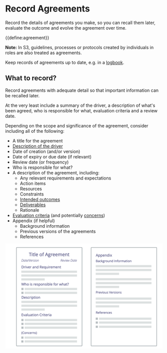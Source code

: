 # Record Agreements

<summary>
Record the details of agreements you make, so you can recall them later, evaluate the outcome and evolve the agreement over time.
</summary>

{{define:agreement}}

**Note:** In S3, guidelines, processes or protocols created by individuals in roles are also treated as agreements.

Keep records of agreements up to date, e.g. in a [logbook](glossary:logbook).


## What to record?

Record agreements with adequate detail so that important information can be recalled later.

At the very least include a summary of the driver, a description of what's been agreed, who is responsible for what, evaluation criteria and a review date.

Depending on the scope and significance of the agreement, consider including all of the following:

-   A title for the agreement
-   [Description of the driver](section:describe-organizational-drivers)
-   Date of creation (and/or version)
-   Date of expiry or due date (if relevant)
-   Review date (or frequency)
-   Who is responsible for what?
-   A description of the agreement, including:
    -   Any relevant requirements and expectations
    -   Action items
    -   Resources
    -   Constraints
    -   [Intended outcomes](section:clarify-intended-outcome)
    -   [Deliverables](section:describe-deliverables)
    -   Rationale
-   [Evaluation criteria](section:evaluation-criteria) (and potentially [concerns](glossary:concern))
-   Appendix (if helpful)
    -   Background information
    -   Previous versions of the agreements
    -   References

![Template for agreements](img/templates/agreement-template.png)

